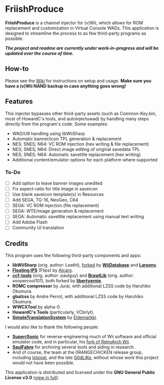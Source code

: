 # FriishProduce
**FriishProduce** is a channel injector for (v)Wii, which allows for ROM replacement and customization in Virtual Console WADs.
This application is designed to streamline the process to as few third-party programs as possible.

***The project and readme are currently under work-in-progress and will be updated over the course of time.***

## How-to
Please see the [Wiki](https://github.com/CatmanFan/FriishProduce/wiki/Setup) for instructions on setup and usage.
**Make sure you have a (v)Wii NAND backup in case anything goes wrong!**

## Features
This injector bypasses other third-party assets (such as Common-Key.bin, most of HowardC's tools, and autoinjectuwad) by handling many steps directly from the program's code. Some examples:
* WAD/U8 handling using libWiiSharp
* Automatic banner/icon TPL generation & replacement
* NES; SNES; N64: VC ROM injection (hex writing & file replacement)
* NES; SNES; N64: Direct image editing of original savedata TPL
* NES; SNES; N64: Automatic savetitle replacement (hex writing)
* Additional content/emulator options for each platform where supported

### To-Do
- [ ] Add option to leave banner images unedited
- [ ] Fix aspect-ratio for title image in saveicon
- [ ] Use blank saveicon template(s) in Resources
- [ ] Add SEGA, TG-16, NeoGeo, C64
- [ ] SEGA: VC ROM injection (file replacement)
- [ ] SEGA: WTE/image generation & replacement
- [ ] SEGA: Automatic savetitle replacement using manual text writing
- [ ] Add Adobe Flash
- [ ] Community UI translation

## Credits
This program uses the following third-party components and apps:
* **libWiiSharp** (orig. author: Leathl), [forked](https://github.com/WiiDatabase/libWiiSharp/) by **[WiiDatabase](https://github.com/WiiDatabase)** and **[Larsenv](https://github.com/larsenv)**.
* **[Floating IPS](https://github.com/Alcaro/Flips)** (Flips) by [Alcaro](https://github.com/Alcaro).
* **[ccf-tools](https://github.com/libertyernie/ccf-tools)** (orig. author: paulguy) and **[BrawlLib](https://github.com/libertyernie/brawllib-wit)** (orig. author: soopercool101), both forked by **[libertyernie](https://github.com/libertyernie)**.
* **ROMC compressor** by Jurai, with additional LZSS code by Haruhiko Okumura.
* **gbalzss** by Andre Perrot, with additional LZSS code by Haruhiko Okumura.
* **WWCXTool** by alpha-0.
* **HowardC's Tools** (particularly, VCbrlyt).
* **[SimpleTranslationSystem](https://github.com/Eldemarkki/SimpleTranslationSystem)** by [Eldemarkki](https://github.com/Eldemarkki).

I would also like to thank the following people:
* **[SuperrSonic](https://github.com/SuperrSonic)** for reverse-engineering much of Wii software and official emulator code, and in particular, his [fork of RetroArch Wii](https://github.com/SuperrSonic/RA-SS).
* **[SaulFabre](https://github.com/saulfabregwiivc)** for archiving several tools and aiding in research.
* And of course, the team at the 0RANGECHiCKEN release group, including [lolsjoel](https://gbatemp.net/members/lolsjoel.18721/), and the late [G0dLiKe](https://gbatemp.net/members/g0dlike.190457/), without whose work this project would not have been possible.

This application is distributed and licensed under the **GNU General Public License v3.0** ([view in full](https://github.com/CatmanFan/FriishProduce/blob/main/LICENSE)).